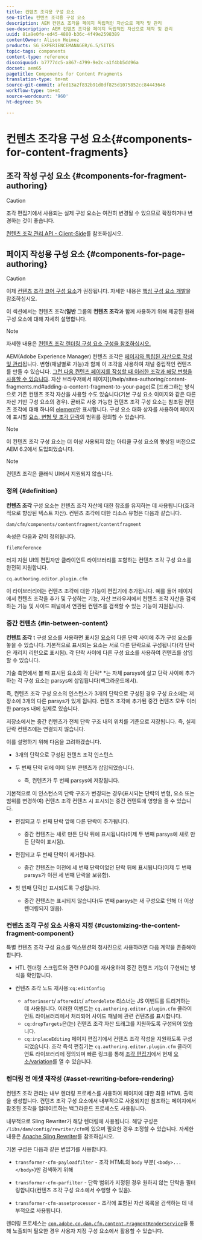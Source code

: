 ```yaml
---
title: 컨텐츠 조각용 구성 요소
seo-title: 컨텐츠 조각용 구성 요소
description: AEM 컨텐츠 조각을 페이지 독립적인 자산으로 제작 및 관리
seo-description: AEM 컨텐츠 조각을 페이지 독립적인 자산으로 제작 및 관리
uuid: 81a9e0fe-ed45-4880-b36c-4f49e2598389
contentOwner: Alison Heimoz
products: SG_EXPERIENCEMANAGER/6.5/SITES
topic-tags: components
content-type: reference
discoiquuid: b7777dc5-a867-4799-9e2c-a1f4bb5dd96a
docset: aem65
pagetitle: Components for Content Fragments
translation-type: tm+mt
source-git-commit: afed13a2f832b91d0df825d1075852cc84443646
workflow-type: tm+mt
source-wordcount: '960'
ht-degree: 5%

---
```



# 컨텐츠 조각용 구성 요소{#components-for-content-fragments}

## 조각 작성 구성 요소 {#components-for-fragment-authoring}

>[!CAUTION]
>
>조각 편집기에서 사용되는 실제 구성 요소는 여전히 변경될 수 있으므로 확장하거나 변경하는 것이 좋습니다.

[컨텐츠 조각 관리 API - Client-Side](/help/sites-developing/customizing-content-fragments.md#the-content-fragment-management-api-client-side)를 참조하십시오.

## 페이지 작성용 구성 요소 {#components-for-page-authoring}

>[!CAUTION]
>
>이제 [컨텐츠 조각 코어 구성 요소](https://helpx.adobe.com/experience-manager/core-components/using/content-fragment-component.html)가 권장됩니다. 자세한 내용은 [핵심 구성 요소 개발](https://helpx.adobe.com/experience-manager/core-components/using/developing.html)을 참조하십시오.
>
>이 섹션에서는 컨텐츠 조각(**일반** 그룹의 **컨텐츠 조각**&#x200B;과 함께 사용하기 위해 제공된 원래 구성 요소에 대해 자세히 설명합니다.

>[!NOTE]
>
>자세한 내용은 [컨텐츠 조각 렌더링 구성 요소 구성을 참조하십시오.](/help/sites-developing/content-fragments-config-components-rendering.md)

AEM(Adobe Experience Manager) 컨텐츠 조각은 [페이지와 독립된 자산으로 작성 및 관리](/help/assets/content-fragments/content-fragments.md)됩니다. 변형(채널별로 가능)과 함께 이 조각을 사용하여 채널 중립적인 컨텐츠를 만들 수 있습니다. [그런 다음 컨텐츠 페이지를 작성할 때 이러한 조각과 해당 변형을 사용할 수 있습니다](/help/sites-authoring/content-fragments.md). 자산 브라우저에서 페이지](/help/sites-authoring/content-fragments.md#adding-a-content-fragment-to-your-page)로 [드래그하는 방식으로 기존 컨텐츠 조각 자산을 사용할 수도 있습니다(기본 구성 요소 이미지와 같은 다른 자산 기반 구성 요소의 경우). 곧바로 사용 가능한 컨텐츠 조각 구성 요소는 참조된 컨텐츠 조각에 대해 하나의 [element](/help/assets/content-fragments/content-fragments.md#constituent-parts-of-a-content-fragment)만 표시합니다. 구성 요소 대화 상자를 사용하여 페이지에 표시할 [요소, 변형 및 조각 단락](/help/assets/content-fragments/content-fragments.md#constituent-parts-of-a-content-fragment)의 범위를 정의할 수 있습니다.

>[!NOTE]
>
>이 컨텐츠 조각 구성 요소는 더 이상 사용되지 않는 아티클 구성 요소의 향상된 버전으로 AEM 6.2에서 도입되었습니다.

>[!NOTE]
>
>컨텐츠 조각은 클래식 UI에서 지원되지 않습니다.

### 정의 {#definition}

**컨텐츠 조각** 구성 요소는 컨텐츠 조각 자산에 대한 참조를 유지하는 데 사용됩니다(효과적으로 향상된 텍스트 자산). 컨텐츠 조각에 대한 리소스 유형은 다음과 같습니다.

`dam/cfm/components/contentfragment/contentfragment`

속성은 다음과 같이 정의됩니다.

`fileReference`

터치 지원 UI의 편집자만 클라이언트 라이브러리를 포함하는 컨텐츠 조각 구성 요소를 완전히 지원합니다.

`cq.authoring.editor.plugin.cfm`

이 라이브러리에는 컨텐츠 조각에 대한 기능이 편집기에 추가됩니다. 예를 들어 페이지에서 컨텐츠 조각을 추가 및 구성하는 기능, 자산 브라우저에서 컨텐츠 조각 자산을 검색하는 기능 및 사이드 패널에서 연관된 컨텐츠를 검색할 수 있는 기능이 지원됩니다.

### 중간 컨텐츠 {#in-between-content}

**컨텐트 조각** t 구성 요소를 사용하면 표시된 [요소](/help/assets/content-fragments/content-fragments.md#constituent-parts-of-a-content-fragment)의 다른 단락 사이에 추가 구성 요소를 놓을 수 있습니다. 기본적으로 표시되는 요소는 서로 다른 단락으로 구성됩니다(각 단락은 캐리지 리턴으로 표시됨). 각 단락 사이에 다른 구성 요소를 사용하여 컨텐츠를 삽입할 수 있습니다.

기술 측면에서 볼 때 표시된 요소의 각 단락* *는 자체 parsys에 살고 단락 사이에 추가하는 각 구성 요소는 parsys에 삽입됩니다(백그라운드에서).

즉, 컨텐츠 조각 구성 요소의 인스턴스가 3개의 단락으로 구성된 경우 구성 요소에는 저장소에 3개의 다른 parsys가 있게 됩니다. 컨텐츠 조각에 추가된 중간 컨텐츠 모두 이러한 parsys 내에 실제로 있습니다.

저장소에서는 중간 컨텐츠가 전체 단락 구조 내의 위치를 기준으로 저장됩니다. 즉, 실제 단락 컨텐츠에는 연결되지 않습니다.

이를 설명하기 위해 다음을 고려하겠습니다.

* 3개의 단락으로 구성된 컨텐츠 조각 인스턴스
* 두 번째 단락 뒤에 이미 일부 콘텐츠가 삽입되었습니다.

   * 즉, 컨텐츠가 두 번째 parsys에 저장됩니다.

기본적으로 이 인스턴스의 단락 구조가 변경되는 경우(표시되는 단락의 변형, 요소 또는 범위를 변경하여) 컨텐츠 조각 컨텐츠 시 표시되는 중간 컨텐트에 영향을 줄 수 있습니다.

* 편집되고 두 번째 단락 앞에 다른 단락이 추가됩니다.

   * 중간 컨텐츠는 새로 만든 단락 뒤에 표시됩니다(이제 두 번째 parsys에 새로 만든 단락이 표시됨).

* 편집되고 두 번째 단락이 제거됩니다.

   * 중간 컨텐츠는 이전에 세 번째 단락이었던 단락 뒤에 표시됩니다(이제 두 번째 parsys가 이전 세 번째 단락을 보유함).

* 첫 번째 단락만 표시되도록 구성됩니다.

   * 중간 컨텐츠는 표시되지 않습니다(두 번째 parsys는 새 구성으로 인해 더 이상 렌더링되지 않음).

### 컨텐츠 조각 구성 요소 사용자 지정 {#customizing-the-content-fragment-component}

특별 컨텐츠 조각 구성 요소를 익스텐션의 청사진으로 사용하려면 다음 계약을 존중해야 합니다.

* HTL 렌더링 스크립트와 관련 POJO를 재사용하여 중간 컨텐츠 기능이 구현되는 방식을 확인합니다.
* 컨텐츠 조각 노드 재사용:`cq:editConfig`

   * `afterinsert`/ `afteredit`/ `afterdelete` 리스너는 JS 이벤트를 트리거하는 데 사용됩니다. 이러한 이벤트는 `cq.authoring.editor.plugin.cfm` 클라이언트 라이브러리에서 처리되어 사이드 패널에 관련 컨텐츠를 표시합니다.
   * `cq:dropTargets`은(는) 컨텐츠 조각 자산 드래그를 지원하도록 구성되어 있습니다.
   * `cq:inplaceEditing` 페이지 편집기에서 컨텐츠 조각 작성을 지원하도록 구성되었습니다. 조각 즉석 편집기는 `cq.authoring.editor.plugin.cfm` 클라이언트 라이브러리에 정의되며 빠른 링크를 통해 [조각 편집기](/help/assets/content-fragments/content-fragments-variations.md)에서 현재 [요소/variation](/help/assets/content-fragments/content-fragments.md#constituent-parts-of-a-content-fragment)를 열 수 있습니다.

### 렌더링 전 에셋 재작성 {#asset-rewriting-before-rendering}

컨텐츠 조각 관리는 내부 렌더링 프로세스를 사용하여 페이지에 대한 최종 HTML 출력을 생성합니다. 컨텐츠 조각 구성 요소에서 내부적으로 사용되지만 참조하는 페이지에서 참조된 조각을 업데이트하는 백그라운드 프로세스도 사용됩니다.

내부적으로 Sling Rewriter가 해당 렌더링에 사용됩니다. 해당 구성은 `/libs/dam/config/rewriter/cfm`에 있으며 필요한 경우 조정할 수 있습니다. 자세한 내용은 [Apache Sling Rewriter](https://sling.apache.org/documentation/bundles/output-rewriting-pipelines-org-apache-sling-rewriter.html)를 참조하십시오.

기본 구성은 다음과 같은 변압기를 사용합니다.

* `transformer-cfm-payloadfilter` - 조각 HTML의  `body` 부분(  `<body>...</body>`)만 검색하기 위해

* `transformer-cfm-parfilter` - 단락 범위가 지정된 경우 원하지 않는 단락을 필터링합니다(컨텐츠 조각 구성 요소에서 수행할 수 있음).
* `transformer-cfm-assetprocessor` - 조각에 포함된 자산 목록을 검색하는 데 내부적으로 사용됩니다.

렌더링 프로세스는 [`com.adobe.cq.dam.cfm.content.FragmentRenderService`](https://helpx.adobe.com/experience-manager/6-5/sites/developing/using/reference-materials/javadoc/com/adobe/cq/dam/cfm/ContentFragment.html)을 통해 노출되며 필요한 경우 사용자 지정 구성 요소에서 활용할 수 있습니다.
